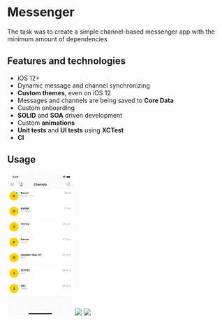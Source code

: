 # Messenger

The task was to create a simple channel-based messenger app with the minimum amount of dependencies


## Features and technologies
- iOS 12+
- Dynamic message and channel synchronizing
- <b>Custom themes</b>, even on iOS 12
- Messages and channels are being saved to <b>Core Data</b>
- Custom onboarding
- <b>SOLID</b> and <b>SOA</b> driven development
- Custom <b>animations</b>
- <b>Unit tests</b> and <b>UI tests</b> using <b>XCTest</b>
- <b>CI</b>

## Usage

<span>
<img src="./media/gif1.gif" width="30%" />
<img src="./media/gif2.gif" width="30%" />
<img src="./media/gif3.gif" width="30%" />
</span>